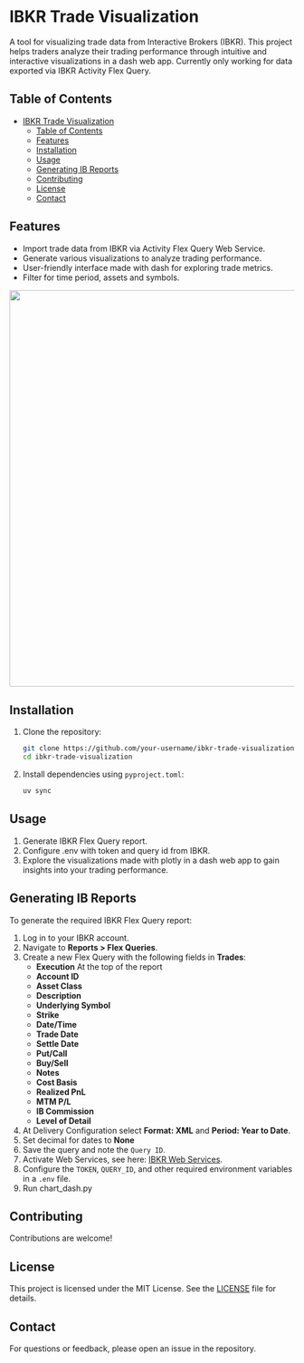 # IBKR Trade Visualization

A tool for visualizing trade data from Interactive Brokers (IBKR). This project helps traders analyze their trading performance through intuitive and interactive visualizations in a dash web app. Currently only working for data exported via IBKR Activity Flex Query.

## Table of Contents
- [IBKR Trade Visualization](#ibkr-trade-visualization)
  - [Table of Contents](#table-of-contents)
  - [Features](#features)
  - [Installation](#installation)
  - [Usage](#usage)
  - [Generating IB Reports](#generating-ib-reports)
  - [Contributing](#contributing)
  - [License](#license)
  - [Contact](#contact)

## Features

- Import trade data from IBKR via Activity Flex Query Web Service.
- Generate various visualizations to analyze trading performance.
- User-friendly interface made with dash for exploring trade metrics.
- Filter for time period, assets and symbols.

<p align="center">
    <img src="https://github.com/user-attachments/assets/14ffebc5-bec2-4d34-8724-3e745d151d93" width="700">
</p>

## Installation

1. Clone the repository:
   ```bash
   git clone https://github.com/your-username/ibkr-trade-visualization.git
   cd ibkr-trade-visualization
   ```

2. Install dependencies using `pyproject.toml`:
   ```bash
   uv sync
   ```

## Usage

1. Generate IBKR Flex Query report.
2. Configure .env with token and query id from IBKR.
3. Explore the visualizations made with plotly in a dash web app to gain insights into your trading performance.

## Generating IB Reports

To generate the required IBKR Flex Query report:

1. Log in to your IBKR account.
2. Navigate to **Reports > Flex Queries**.
3. Create a new Flex Query with the following fields in **Trades**:
   - **Execution** At the top of the report
   - **Account ID**
   - **Asset Class**
   - **Description** 
   - **Underlying Symbol**
   - **Strike**
   - **Date/Time**
   - **Trade Date**
   - **Settle Date**
   - **Put/Call**
   - **Buy/Sell**
   - **Notes**
   - **Cost Basis**
   - **Realized PnL**
   - **MTM P/L**
   - **IB Commission**
   - **Level of Detail**
4. At Delivery Configuration select **Format: XML** and **Period: Year to Date**.
5. Set decimal for dates to **None**
6. Save the query and note the `Query ID`.
7. Activate Web Services, see here: [IBKR Web Services](https://www.ibkrguides.com/clientportal/performanceandstatements/flex-web-service.htm).
8. Configure the `TOKEN`, `QUERY_ID`, and other required environment variables in a `.env` file.
9. Run chart_dash.py

## Contributing

Contributions are welcome! 

## License

This project is licensed under the MIT License. See the [LICENSE](LICENSE) file for details.

## Contact

For questions or feedback, please open an issue in the repository.
